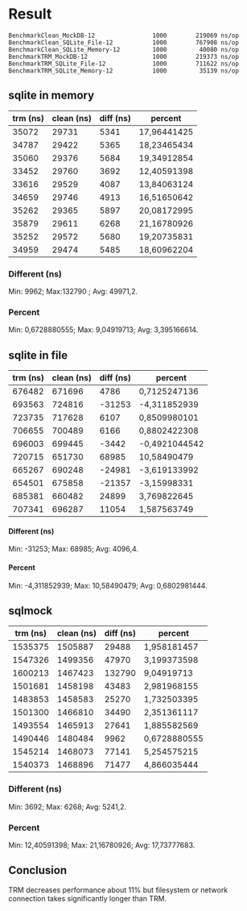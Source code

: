 # Result

```
BenchmarkClean_MockDB-12           	    1000	    219069 ns/op
BenchmarkClean_SQLite_File-12      	    1000	    767908 ns/op
BenchmarkClean_SQLite_Memory-12    	    1000	     40080 ns/op
BenchmarkTRM_MockDB-12             	    1000	    219373 ns/op
BenchmarkTRM_SQLite_File-12        	    1000	    711622 ns/op
BenchmarkTRM_SQLite_Memory-12      	    1000	     35139 ns/op
```

## sqlite in memory

| trm  (ns) | clean (ns) | diff (ns) | percent     |
|-----------|------------|-----------| ----------- |
| 35072     | 29731      | 5341      | 17,96441425 |
| 34787     | 29422      | 5365      | 18,23465434 |
| 35060     | 29376      | 5684      | 19,34912854 |
| 33452     | 29760      | 3692      | 12,40591398 |
| 33616     | 29529      | 4087      | 13,84063124 |
| 34659     | 29746      | 4913      | 16,51650642 |
| 35262     | 29365      | 5897      | 20,08172995 |
| 35879     | 29611      | 6268      | 21,16780926 |
| 35252     | 29572      | 5680      | 19,20735831 |
| 34959     | 29474      | 5485      | 18,60962204 |

### Different (ns)

Min: 9962; Max:132790 ; Avg: 49971,2.

### Percent

Min: 0,6728880555; Max: 9,04919713; Avg: 3,395166614.

## sqlite in file

| trm  (ns) | clean (ns) | diff (ns) | percent        |
|-----------|------------| --------- | -------------- |
| 676482    | 671696     | 4786      | 0,7125247136   |
| 693563    | 724816     | \-31253   | \-4,311852939  |
| 723735    | 717628     | 6107      | 0,8509980101   |
| 706655    | 700489     | 6166      | 0,8802422308   |
| 696003    | 699445     | \-3442    | \-0,4921044542 |
| 720715    | 651730     | 68985     | 10,58490479    |
| 665267    | 690248     | \-24981   | \-3,619133992  |
| 654501    | 675858     | \-21357   | \-3,15998331   |
| 685381    | 660482     | 24899     | 3,769822645    |
| 707341    | 696287     | 11054     | 1,587563749    |

#### Different (ns)

Min: -31253; Max: 68985; Avg: 4096,4.

#### Percent

Min: -4,311852939; Max: 10,58490479; Avg: 0,6802981444.

## sqlmock

| trm (ns) | clean (ns) | diff (ns) | percent      |
|----------|------------|-----------| ------------ |
| 1535375  | 1505887    | 29488     | 1,958181457  |
| 1547326  | 1499356    | 47970     | 3,199373598  |
| 1600213  | 1467423    | 132790    | 9,04919713   |
| 1501681  | 1458198    | 43483     | 2,981968155  |
| 1483853  | 1458583    | 25270     | 1,732503395  |
| 1501300  | 1466810    | 34490     | 2,351361117  |
| 1493554  | 1465913    | 27641     | 1,885582569  |
| 1490446  | 1480484    | 9962      | 0,6728880555 |
| 1545214  | 1468073    | 77141     | 5,254575215  |
| 1540373  | 1468896    | 71477     | 4,866035444  |

### Different (ns)

Min: 3692; Max: 6268; Avg: 5241,2.

### Percent

Min: 12,40591398; Max: 21,16780926; Avg: 17,73777683.

## Conclusion

TRM decreases performance about 11% but filesystem or network connection takes significantly longer than TRM.